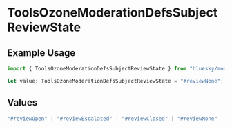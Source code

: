 # ToolsOzoneModerationDefsSubjectReviewState

## Example Usage

```typescript
import { ToolsOzoneModerationDefsSubjectReviewState } from "bluesky/models/components";

let value: ToolsOzoneModerationDefsSubjectReviewState = "#reviewNone";
```

## Values

```typescript
"#reviewOpen" | "#reviewEscalated" | "#reviewClosed" | "#reviewNone"
```